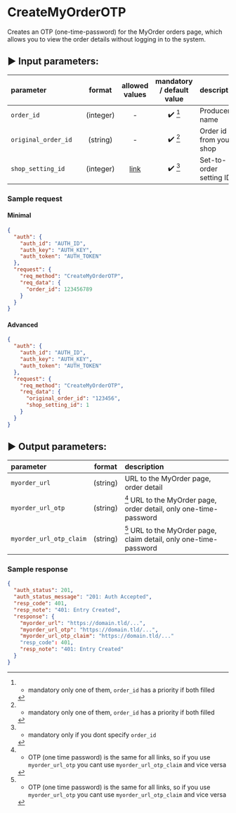 # CreateMyOrderOTP

Creates an OTP (one-time-password) for the MyOrder orders page, which allows you to view the order details without
logging in to the system.

## :arrow_forward: Input parameters:

| parameter           |                  |  format   |                        allowed values                         | mandatory / default value | description             |
|:--------------------|:-----------------|:---------:|:-------------------------------------------------------------:|:-------------------------:|:------------------------|
| `order_id`          |                  | (integer) |                               -                               |  :heavy_check_mark: [^1]  | Producer name           |
| `original_order_id` |                  | (string)  |                               -                               |  :heavy_check_mark: [^1]  | Order id from your shop |
| `shop_setting_id`   |                  | (integer) | [link](https://egon.isklad.com/klient/settings-shop-settings) |  :heavy_check_mark: [^2]  | Set-to-order setting ID |

### Sample request

#### Minimal

```json
{
  "auth": {
    "auth_id": "AUTH_ID",
    "auth_key": "AUTH_KEY",
    "auth_token": "AUTH_TOKEN"
  },
  "request": {
    "req_method": "CreateMyOrderOTP",
    "req_data": {
      "order_id": 123456789
    }
  }
}
```

#### Advanced

```json
{
  "auth": {
    "auth_id": "AUTH_ID",
    "auth_key": "AUTH_KEY",
    "auth_token": "AUTH_TOKEN"
  },
  "request": {
    "req_method": "CreateMyOrderOTP",
    "req_data": {
      "original_order_id": "123456",
      "shop_setting_id": 1
    }
  }
}
```

## :arrow_forward: Output parameters:

| parameter               |  format  | description                                                        |
|:------------------------|:--------:|:-------------------------------------------------------------------|
| `myorder_url`           | (string) | URL to the MyOrder page, order detail                              |
| `myorder_url_otp`       | (string) | [^3] URL to the MyOrder page, order detail, only one-time-password |
| `myorder_url_otp_claim` | (string) | [^3] URL to the MyOrder page, claim detail, only one-time-password |

### Sample response

```json
{
  "auth_status": 201,
  "auth_status_message": "201: Auth Accepted",
  "resp_code": 401,
  "resp_note": "401: Entry Created",
  "response": {
    "myorder_url": "https://domain.tld/...",
    "myorder_url_otp": "https://domain.tld/...",
    "myorder_url_otp_claim": "https://domain.tld/..."
    "resp_code": 401,
    "resp_note": "401: Entry Created"
  }
}
```

[^1]: - mandatory only one of them, `order_id` has a priority if both filled  
[^2]: - mandatory only if you dont specify `order_id`
[^3]: - OTP (one time password) is the same for all links, so if you use `myorder_url_otp` you cant use
`myorder_url_otp_claim` and vice versa
